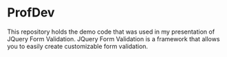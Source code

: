 # ProfDev
This repository holds the demo code that was used in my presentation of JQuery Form Validation.
JQuery Form Validation is a framework that allows you to easily create customizable form validation.
